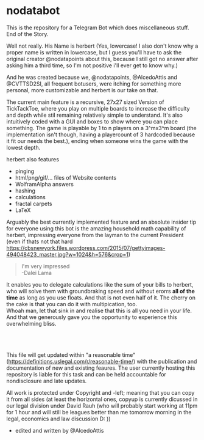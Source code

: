 # nodatabot
This is the repository for a Telegram Bot which does miscellaneous stuff.  
End of the Story.
  
Well not really. His Name is herbert (Yes, lowercase! I also don't know why a proper name is written in lowercase,
but I guess you'll have to ask the original creator @nodatapoints about this, because I still got no answer after asking
him a third time, so I'm not positive i'll ever get to know why.)

And he was created because we, @nodatapoints, @AlcedoAttis and @CVTTSD2SI, all frequent botusers,
were itching for something more personal, more customizable and herbert is our take on that.

The current main feature is a recursive, 27x27 sized Version of TickTackToe, where you play on multiple boards to increase the
difficulty and depth while stil remaining relatively simple to understand. It's also intuitively coded
with a GUI and boxes to show where you can place something.
The game is playable by 1 to n players on a 3^mx3^m board (the implementation isn't though, having a playercount of 3 hardcoded
because it fit our needs the best.), ending when someone wins the game with the lowest depth.

herbert also features
- pinging
- html/png/gif/... files of Website contents
- WolframAlpha answers
- hashing
- calculations
- fractal carpets
- LaTeX

Arguably the best currently implemented feature and an absolute insider tip for everyone using this bot is the amazing
household math capability of herbert, impressing everyone from the layman to the current President (even if thats not that hard
https://cbsnewyork.files.wordpress.com/2015/07/gettyimages-494048423_master.jpg?w=1024&h=576&crop=1) 

> I'm very impressed <br/> -Dalei Lama

It enables you to delegate calculations like the sum of your bills to herbert, who will solve them with groundbraking speed
and without erorrs **all of the time** as long as you use floats. And that is not even half of it.
The cherry on the cake is that you can do it with multipication, too.  
Whoah man, let that sink in and realise that this is all you need in your life.
And that we generously gave you the opportunity to experience this overwhelming bliss.

<br/> <br/> <br/>
This file will get updated within "a reasonable time" (https://definitions.uslegal.com/r/reasonable-time/)
with the publication and documentation of new and existing feaures. The user currently hosting this repository is liable
for this task and can be held accountable for nondisclosure and late updates.

All work is protected under Copyright and -left; meaning that you can copy it from all sides
(at least the horizontal ones, copyup is currently dicussed in our legal division under David Rauh
(who will probably start working at 11pm for 1 hour and will still be leagues better than me tomorrow morning in the legal,
economics and law discussion D: ))

- edited and written by @AlcedoAttis
